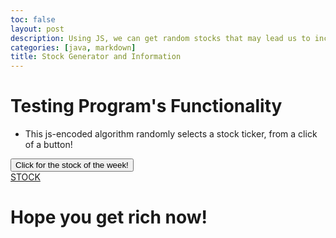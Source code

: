 ```yaml
---
toc: false
layout: post
description: Using JS, we can get random stocks that may lead us to increase our knowledge for the stock!
categories: [java, markdown]
title: Stock Generator and Information
---
```

# Testing Program's Functionality
- This js-encoded algorithm randomly selects a stock ticker, from a click of a button!

<button name="button" onclick="randomSelect()">Click for the stock of the week!</button>
<br>
<a id="Madrid Selector" href="#">STOCK</a>
<script>
const playerList = ["https://finance.yahoo.com/quote/TSLA/", "https://finance.yahoo.com/quote/AAPL?p=AAPL&.tsrc=fin-srch", "https://finance.yahoo.com/quote/META?p=META&.tsrc=fin-srch", "https://finance.yahoo.com/quote/AMZN?p=AMZN&.tsrc=fin-srch", "https://finance.yahoo.com/quote/LCID?p=LCID&.tsrc=fin-srch", "https://finance.yahoo.com/quote/RIVN?p=RIVN&.tsrc=fin-srch"]
const playerNameList = ["TSLA = $278.23", "AAPL = $150.53", "META = $137.36", "AMZN = $119.20", "LCID = $14.26", "RIVN = $32.43"]
function randomSelect() {
    var index=Math.floor(Math.random() *playerList.length)
    document.getElementById("Madrid Selector").innerHTML = playerNameList[index]
    document.getElementById("Madrid Selector").href = playerList[index]
}

</script>

# Hope you get rich now!